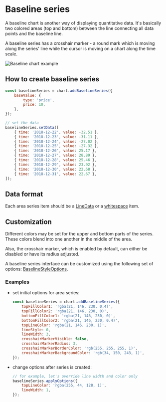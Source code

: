 # Baseline series

A baseline chart is another way of displaying quantitative data. It's basically two colored areas (top and bottom) between the line connecting all data points and the baseline line.

A baseline series has a crosshair marker - a round mark which is moving along the series' line while the cursor is moving on a chart along the time scale.

![Baseline chart example](/img/baseline-series.png)

## How to create baseline series

```js
const baselineSeries = chart.addBaselineSeries({
    baseValue: {
        type: 'price',
        price: 10,
    },
});

// set the data
baselineSeries.setData([
    { time: '2018-12-22', value: -32.51 },
    { time: '2018-12-23', value: -31.11 },
    { time: '2018-12-24', value: -27.02 },
    { time: '2018-12-25', value: -27.32 },
    { time: '2018-12-26', value: 25.17 },
    { time: '2018-12-27', value: 28.89 },
    { time: '2018-12-28', value: 25.46 },
    { time: '2018-12-29', value: 23.92 },
    { time: '2018-12-30', value: 22.68 },
    { time: '2018-12-31', value: 22.67 },
]);
```

## Data format

Each area series item should be a [LineData](/api/interfaces/LineData.md) or a [whitespace](/api/interfaces/WhitespaceData.md) item.

## Customization

Different colors may be set for the upper and bottom parts of the series.
These colors blend into one another in the middle of the area.

Also, the crosshair marker, which is enabled by default, can either be disabled or have its radius adjusted.

A baseline series interface can be customized using the following set of options: [BaselineStyleOptions](/api/interfaces/BaselineStyleOptions).

### Examples

- set initial options for area series:

    ```js
    const baselineSeries = chart.addBaselineSeries({
        topFillColor1: 'rgba(21, 146, 230, 0.4)',
        topFillColor2: 'rgba(21, 146, 230, 0)',
        bottomFillColor1: 'rgba(21, 146, 230, 0)',
        bottomFillColor2: 'rgba(21, 146, 230, 0.4)',
        topLineColor: 'rgba(21, 146, 230, 1)',
        lineStyle: 0,
        lineWidth: 3,
        crosshairMarkerVisible: false,
        crosshairMarkerRadius: 3,
        crosshairMarkerBorderColor: 'rgb(255, 255, 255, 1)',
        crosshairMarkerBackgroundColor: 'rgb(34, 150, 243, 1)',
    });
    ```

- change options after series is created:

    ```js
    // for example, let's override line width and color only
    baselineSeries.applyOptions({
        topLineColor: 'rgba(255, 44, 128, 1)',
        lineWidth: 1,
    });
    ```
